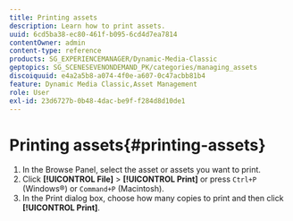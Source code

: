 ```yaml
---
title: Printing assets
description: Learn how to print assets.
uuid: 6cd5ba38-ec80-461f-b095-6cd4d7ea7814
contentOwner: admin
content-type: reference
products: SG_EXPERIENCEMANAGER/Dynamic-Media-Classic
geptopics: SG_SCENESEVENONDEMAND_PK/categories/managing_assets
discoiquuid: e4a2a5b8-a074-4f0e-a607-0c47acbb81b4
feature: Dynamic Media Classic,Asset Management
role: User
exl-id: 23d6727b-0b48-4dac-be9f-f284d8d10de1
---
```

# Printing assets{#printing-assets}

1. In the Browse Panel, select the asset or assets you want to print.
1. Click **[!UICONTROL File]** > **[!UICONTROL Print]** or press `Ctrl+P` (Windows®) or `Command+P` (Macintosh).
1. In the Print dialog box, choose how many copies to print and then click **[!UICONTROL Print]**.
